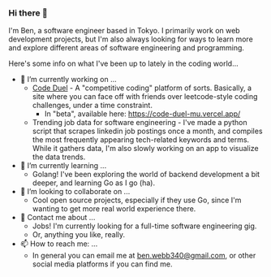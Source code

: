### Hi there 👋
I'm Ben, a software engineer based in Tokyo. I primarily work on web development projects, but I'm also always looking for ways to learn more and explore different areas of software engineering and programming.

Here's some info on what I've been up to lately in the coding world...

- 🔭 I’m currently working on ...
  * [Code Duel](https://github.com/webbben/code-duel) - A "competitive coding" platform of sorts. Basically, a site where you can face off with friends over leetcode-style coding challenges, under a time constraint.
    * In "beta", available here: https://code-duel-mu.vercel.app/
  * Trending job data for software engineering - I've made a python script that scrapes linkedin job postings once a month, and compiles the most frequently appearing tech-related keywords and terms. While it gathers data, I'm also slowly working on an app to visualize the data trends. 
- 🌱 I’m currently learning ...
  * Golang! I've been exploring the world of backend development a bit deeper, and learning Go as I go (ha).
- 👯 I’m looking to collaborate on ...
  * Cool open source projects, especially if they use Go, since I'm wanting to get more real world experience there.
- 💬 Contact me about ...
  * Jobs! I'm currently looking for a full-time software engineering gig.
  * Or, anything you like, really.
- 📫 How to reach me: ...
  * In general you can email me at ben.webb340@gmail.com, or other social media platforms if you can find me.

<!--
**webbben/webbben** is a ✨ _special_ ✨ repository because its `README.md` (this file) appears on your GitHub profile.

Here are some ideas to get you started:

- 🔭 I’m currently working on ...
- 🌱 I’m currently learning ...
- 👯 I’m looking to collaborate on ...
- 🤔 I’m looking for help with ...
- 💬 Ask me about ...
- 📫 How to reach me: ...
- ⚡ Fun fact: ...
-->
